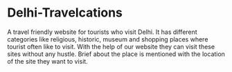 # Delhi-Travelcations
A travel friendly website for tourists who visit Delhi. It has different categories like religious, historic, museum and shopping places where tourist often like to visit. With the help of our website they can visit these sites without any hustle. Brief about the place is mentioned with the location of the site they want to visit. 
